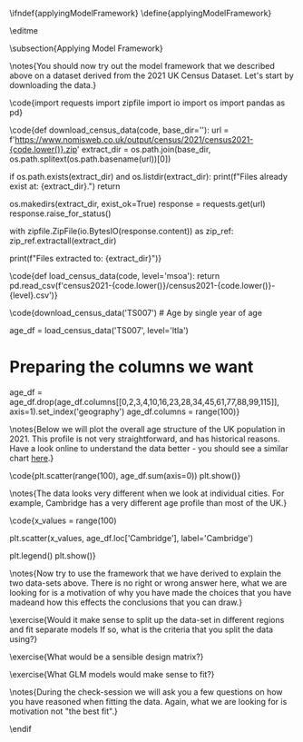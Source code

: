 \ifndef{applyingModelFramework}
\define{applyingModelFramework}

\editme

\subsection{Applying Model Framework}

\notes{You should now try out the model framework that we described above on a dataset derived from the 2021 UK Census Dataset. Let's start by downloading the data.}

\code{import requests
import zipfile
import io
import os
import pandas as pd}

\code{def download_census_data(code, base_dir=''):
  url = f'https://www.nomisweb.co.uk/output/census/2021/census2021-{code.lower()}.zip'
  extract_dir = os.path.join(base_dir, os.path.splitext(os.path.basename(url))[0])

  if os.path.exists(extract_dir) and os.listdir(extract_dir):
    print(f"Files already exist at: {extract_dir}.")
    return

  os.makedirs(extract_dir, exist_ok=True)
  response = requests.get(url)
  response.raise_for_status()

  with zipfile.ZipFile(io.BytesIO(response.content)) as zip_ref:
    zip_ref.extractall(extract_dir)

  print(f"Files extracted to: {extract_dir}")}

\code{def load_census_data(code, level='msoa'):
  return pd.read_csv(f'census2021-{code.lower()}/census2021-{code.lower()}-{level}.csv')}

\code{download_census_data('TS007') # Age by single year of age

age_df = load_census_data('TS007', level='ltla')
# Preparing the columns we want
age_df = age_df.drop(age_df.columns[[0,2,3,4,10,16,23,28,34,45,61,77,88,99,115]], axis=1).set_index('geography')
age_df.columns = range(100)}

\notes{Below we will plot the overall age structure of the UK population in 2021. This profile is not very straightforward, and has historical reasons. Have a look online to understand the data better - you should see a similar chart [here](https://en.wikipedia.org/wiki/Demographics_of_England).}

\code{plt.scatter(range(100), age_df.sum(axis=0))
plt.show()}

\notes{The data looks very different when we look at individual cities. For example, Cambridge has a very different age profile than most of the UK.}

\code{x_values = range(100)

plt.scatter(x_values, age_df.loc['Cambridge'], label='Cambridge')

plt.legend()
plt.show()}

\notes{Now try to use the framework that we have derived to explain the two data-sets above. There is no right or wrong answer here, what we are looking for is a motivation of why you have made the choices that you have madeand how this effects the conclusions that you can draw.}

\exercise{Would it make sense to split up the data-set in different regions and fit separate models If so, what is the criteria that you split the data using?}

\exercise{What would be a sensible design matrix?}

\exercise{What GLM models would make sense to fit?}

\notes{During the check-session we will ask you a few questions on how you have reasoned when fitting the data. Again, what we are looking for is motivation not "the best fit".}

\endif